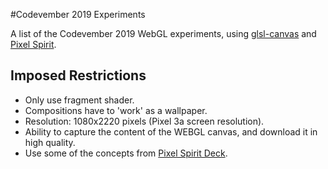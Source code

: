 #Codevember 2019 Experiments

A list of the Codevember 2019 WebGL experiments, using [glsl-canvas](https://github.com/actarian/glsl-canvas) and [Pixel Spirit](https://patriciogonzalezvivo.github.io/PixelSpiritDeck/).



## Imposed Restrictions

- Only use fragment shader.
- Compositions have to 'work' as a wallpaper.
- Resolution: 1080x2220 pixels (Pixel 3a screen resolution).
- Ability to capture the content of the WEBGL canvas, and download it in high quality.
- Use some of the concepts from [Pixel Spirit Deck](https://patriciogonzalezvivo.github.io/PixelSpiritDeck/).